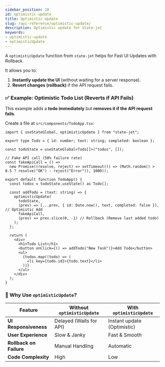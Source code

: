 ```yaml
---
sidebar_position: 10
id: optimistic-update
title: Optimistic Update
slug: /api-reference/optimistic-update/
description: Optimistic update for State-jet
keywords:
- optimistic-update
- optimisticUpdate
---
```


A `optimisticUpdate` function from `state-jet` helps for Fast UI Updates with Rollback.

It allows you to:

1. **Instantly update the UI** (without waiting for a server response).
2. **Revert changes (rollback)** if the API request fails.


### ✅ Example: Optimistic Todo List (Reverts if API Fails)

This example adds a **todo immediately** but **removes it if the API request fails**.

Create a file at `src/components/TodoApp.tsx`:

```tsx title="src/components/TodoApp.tsx"
import { useStateGlobal, optimisticUpdate } from "state-jet";

export type Todo = { id: number; text: string; completed: boolean };

const todoState = useStateGlobal<Todo[]>("todos", []);

// Fake API call (50% failure rate)
const fakeApiCall = () =>
  new Promise((resolve, reject) => setTimeout(() => (Math.random() > 0.5 ? resolve("OK") : reject("Error")), 1000));

export default function TodoApp() {
  const todos = todoState.useState() as Todo[];

  const addTodo = (text: string) => {
    optimisticUpdate(
      todoState,
      (prev) => [...prev, { id: Date.now(), text, completed: false }], // Optimistic Add
      fakeApiCall,
      (prev) => prev.slice(0, -1) // Rollback (Remove last added todo)
    );
  };

  return (
    <div>
      <h1>Todo List</h1>
      <button onClick={() => addTodo("New Task")}>Add Todo</button>
      <ul>
        {todos.map((todo) => (
          <li key={todo.id}>{todo.text}</li>
        ))}
      </ul>
    </div>
  );
}
```

### 🎯 Why Use `optimisticUpdate`?

| Feature                 | Without `optimisticUpdate` | With `optimisticUpdate`     |
| ----------------------- | -------------------------- | --------------------------- |
| **UI Responsiveness**   | Delayed (Waits for API)    | Instant update (Optimistic) |
| **User Experience**     | Slow & Janky               | Fast & Smooth               |
| **Rollback on Failure** | Manual Handling            | Automatic                   |
| **Code Complexity**     | High                       | Low                         |
